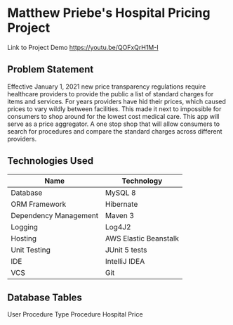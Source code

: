 # Matthew Priebe's Hospital Pricing Project

Link to Project Demo
https://youtu.be/QOFxQrH1M-I

## Problem Statement

Effective January 1, 2021 new price transparency regulations require healthcare providers to
provide the public a list of standard charges for items and services. For years providers have hid
their prices, which caused prices to vary wildly between facilities. This made it next to
impossible for consumers to shop around for the lowest cost medical care. This app will serve
as a price aggregator. A one stop shop that will allow consumers to search for procedures and
compare the standard charges across different providers.

## Technologies Used

| Name  | Technology    |
|-----------|-----------|
| Database | MySQL 8 |
| ORM Framework | Hibernate |
| Dependency Management | Maven 3 |
| Logging | Log4J2 |
| Hosting | AWS Elastic Beanstalk |
| Unit Testing | JUnit 5 tests |
| IDE | IntelliJ IDEA |
| VCS | Git | 

## Database Tables
User
Procedure Type
Procedure
Hospital
Price